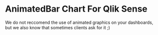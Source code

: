 # AnimatedBar Chart For Qlik Sense

We do not reccomend the use of animated graphics on your dashboards, but we also know that sometimes clients ask for it ;)
